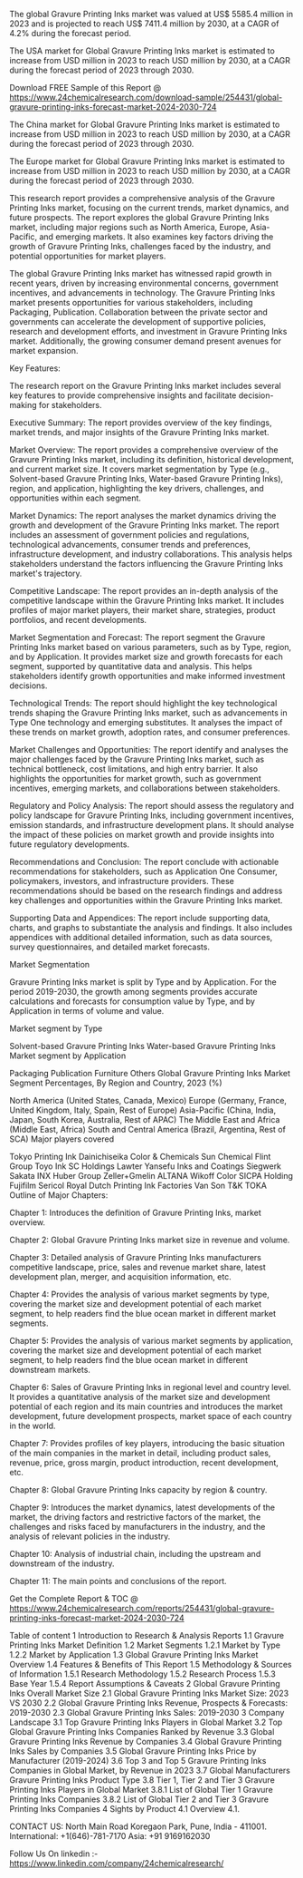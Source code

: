 The global Gravure Printing Inks market was valued at US$ 5585.4 million in 2023 and is projected to reach US$ 7411.4 million by 2030, at a CAGR of 4.2% during the forecast period.

The USA market for Global Gravure Printing Inks market is estimated to increase from USD million in 2023 to reach USD million by 2030, at a CAGR during the forecast period of 2023 through 2030.

Download FREE Sample of this Report @ https://www.24chemicalresearch.com/download-sample/254431/global-gravure-printing-inks-forecast-market-2024-2030-724

The China market for Global Gravure Printing Inks market is estimated to increase from USD million in 2023 to reach USD million by 2030, at a CAGR during the forecast period of 2023 through 2030.

The Europe market for Global Gravure Printing Inks market is estimated to increase from USD million in 2023 to reach USD million by 2030, at a CAGR during the forecast period of 2023 through 2030.

This research report provides a comprehensive analysis of the Gravure Printing Inks market, focusing on the current trends, market dynamics, and future prospects. The report explores the global Gravure Printing Inks market, including major regions such as North America, Europe, Asia-Pacific, and emerging markets. It also examines key factors driving the growth of Gravure Printing Inks, challenges faced by the industry, and potential opportunities for market players.

The global Gravure Printing Inks market has witnessed rapid growth in recent years, driven by increasing environmental concerns, government incentives, and advancements in technology. The Gravure Printing Inks market presents opportunities for various stakeholders, including Packaging, Publication. Collaboration between the private sector and governments can accelerate the development of supportive policies, research and development efforts, and investment in Gravure Printing Inks market. Additionally, the growing consumer demand present avenues for market expansion.

Key Features:

The research report on the Gravure Printing Inks market includes several key features to provide comprehensive insights and facilitate decision-making for stakeholders.

Executive Summary: The report provides overview of the key findings, market trends, and major insights of the Gravure Printing Inks market.

Market Overview: The report provides a comprehensive overview of the Gravure Printing Inks market, including its definition, historical development, and current market size. It covers market segmentation by Type (e.g., Solvent-based Gravure Printing Inks, Water-based Gravure Printing Inks), region, and application, highlighting the key drivers, challenges, and opportunities within each segment.

Market Dynamics: The report analyses the market dynamics driving the growth and development of the Gravure Printing Inks market. The report includes an assessment of government policies and regulations, technological advancements, consumer trends and preferences, infrastructure development, and industry collaborations. This analysis helps stakeholders understand the factors influencing the Gravure Printing Inks market's trajectory.

Competitive Landscape: The report provides an in-depth analysis of the competitive landscape within the Gravure Printing Inks market. It includes profiles of major market players, their market share, strategies, product portfolios, and recent developments.

Market Segmentation and Forecast: The report segment the Gravure Printing Inks market based on various parameters, such as by Type, region, and by Application. It provides market size and growth forecasts for each segment, supported by quantitative data and analysis. This helps stakeholders identify growth opportunities and make informed investment decisions.

Technological Trends: The report should highlight the key technological trends shaping the Gravure Printing Inks market, such as advancements in Type One technology and emerging substitutes. It analyses the impact of these trends on market growth, adoption rates, and consumer preferences.

Market Challenges and Opportunities: The report identify and analyses the major challenges faced by the Gravure Printing Inks market, such as technical bottleneck, cost limitations, and high entry barrier. It also highlights the opportunities for market growth, such as government incentives, emerging markets, and collaborations between stakeholders.

Regulatory and Policy Analysis: The report should assess the regulatory and policy landscape for Gravure Printing Inks, including government incentives, emission standards, and infrastructure development plans. It should analyse the impact of these policies on market growth and provide insights into future regulatory developments.

Recommendations and Conclusion: The report conclude with actionable recommendations for stakeholders, such as Application One Consumer, policymakers, investors, and infrastructure providers. These recommendations should be based on the research findings and address key challenges and opportunities within the Gravure Printing Inks market.

Supporting Data and Appendices: The report include supporting data, charts, and graphs to substantiate the analysis and findings. It also includes appendices with additional detailed information, such as data sources, survey questionnaires, and detailed market forecasts.

Market Segmentation

Gravure Printing Inks market is split by Type and by Application. For the period 2019-2030, the growth among segments provides accurate calculations and forecasts for consumption value by Type, and by Application in terms of volume and value.

Market segment by Type

Solvent-based Gravure Printing Inks
Water-based Gravure Printing Inks
Market segment by Application

Packaging
Publication
Furniture
Others
Global Gravure Printing Inks Market Segment Percentages, By Region and Country, 2023 (%)

North America (United States, Canada, Mexico)
Europe (Germany, France, United Kingdom, Italy, Spain, Rest of Europe)
Asia-Pacific (China, India, Japan, South Korea, Australia, Rest of APAC)
The Middle East and Africa (Middle East, Africa)
South and Central America (Brazil, Argentina, Rest of SCA)
Major players covered

Tokyo Printing Ink
Dainichiseika Color & Chemicals
Sun Chemical
Flint Group
Toyo Ink SC Holdings
Lawter
Yansefu Inks and Coatings
Siegwerk
Sakata INX
Huber Group
Zeller+Gmelin
ALTANA
Wikoff Color
SICPA Holding
Fujifilm Sericol
Royal Dutch Printing Ink Factories Van Son
T&K TOKA
Outline of Major Chapters:

Chapter 1: Introduces the definition of Gravure Printing Inks, market overview.

Chapter 2: Global Gravure Printing Inks market size in revenue and volume.

Chapter 3: Detailed analysis of Gravure Printing Inks manufacturers competitive landscape, price, sales and revenue market share, latest development plan, merger, and acquisition information, etc.

Chapter 4: Provides the analysis of various market segments by type, covering the market size and development potential of each market segment, to help readers find the blue ocean market in different market segments.

Chapter 5: Provides the analysis of various market segments by application, covering the market size and development potential of each market segment, to help readers find the blue ocean market in different downstream markets.

Chapter 6: Sales of Gravure Printing Inks in regional level and country level. It provides a quantitative analysis of the market size and development potential of each region and its main countries and introduces the market development, future development prospects, market space of each country in the world.

Chapter 7: Provides profiles of key players, introducing the basic situation of the main companies in the market in detail, including product sales, revenue, price, gross margin, product introduction, recent development, etc.

Chapter 8: Global Gravure Printing Inks capacity by region & country.

Chapter 9: Introduces the market dynamics, latest developments of the market, the driving factors and restrictive factors of the market, the challenges and risks faced by manufacturers in the industry, and the analysis of relevant policies in the industry.

Chapter 10: Analysis of industrial chain, including the upstream and downstream of the industry.

Chapter 11: The main points and conclusions of the report.

Get the Complete Report & TOC @ https://www.24chemicalresearch.com/reports/254431/global-gravure-printing-inks-forecast-market-2024-2030-724

Table of content
1 Introduction to Research & Analysis Reports
1.1 Gravure Printing Inks Market Definition
1.2 Market Segments
1.2.1 Market by Type
1.2.2 Market by Application
1.3 Global Gravure Printing Inks Market Overview
1.4 Features & Benefits of This Report
1.5 Methodology & Sources of Information
1.5.1 Research Methodology
1.5.2 Research Process
1.5.3 Base Year
1.5.4 Report Assumptions & Caveats
2 Global Gravure Printing Inks Overall Market Size
2.1 Global Gravure Printing Inks Market Size: 2023 VS 2030
2.2 Global Gravure Printing Inks Revenue, Prospects & Forecasts: 2019-2030
2.3 Global Gravure Printing Inks Sales: 2019-2030
3 Company Landscape
3.1 Top Gravure Printing Inks Players in Global Market
3.2 Top Global Gravure Printing Inks Companies Ranked by Revenue
3.3 Global Gravure Printing Inks Revenue by Companies
3.4 Global Gravure Printing Inks Sales by Companies
3.5 Global Gravure Printing Inks Price by Manufacturer (2019-2024)
3.6 Top 3 and Top 5 Gravure Printing Inks Companies in Global Market, by Revenue in 2023
3.7 Global Manufacturers Gravure Printing Inks Product Type
3.8 Tier 1, Tier 2 and Tier 3 Gravure Printing Inks Players in Global Market
3.8.1 List of Global Tier 1 Gravure Printing Inks Companies
3.8.2 List of Global Tier 2 and Tier 3 Gravure Printing Inks Companies
4 Sights by Product
4.1 Overview
4.1.

CONTACT US:
North Main Road Koregaon Park, Pune, India - 411001.
International: +1(646)-781-7170
Asia: +91 9169162030

Follow Us On linkedin :- https://www.linkedin.com/company/24chemicalresearch/

